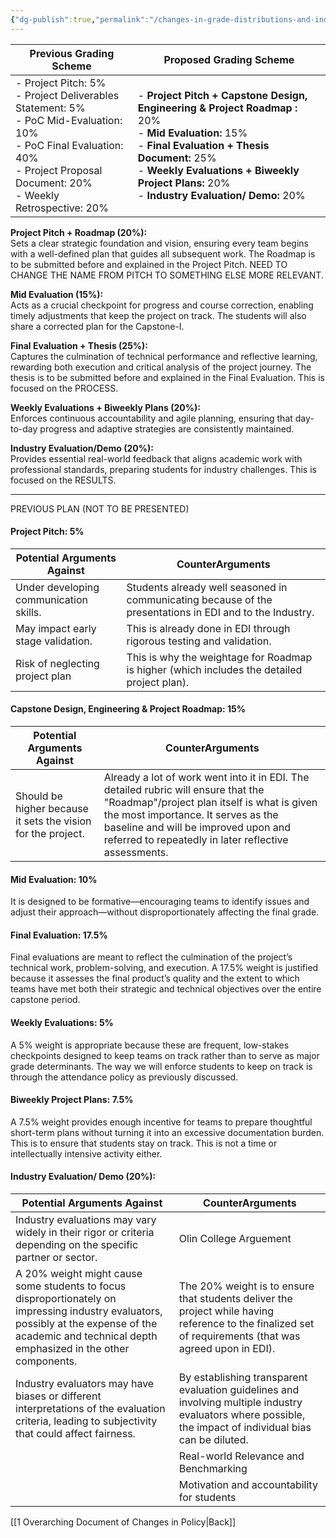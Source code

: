 ```yaml
---
{"dg-publish":true,"permalink":"/changes-in-grade-distributions-and-industry-grading-for-capstone-i/"}
---
```



| Previous Grading Scheme                                                                                                                                                                    | Proposed Grading Scheme                                                                                                                                                                                                                                    |
| ------------------------------------------------------------------------------------------------------------------------------------------------------------------------------------------ | ---------------------------------------------------------------------------------------------------------------------------------------------------------------------------------------------------------------------------------------------------------- |
| - Project Pitch: 5%<br>- Project Deliverables Statement: 5%<br>- PoC Mid-Evaluation: 10%<br>- PoC Final Evaluation: 40%<br>- Project Proposal Document: 20%<br>- Weekly Retrospective: 20% | - **Project Pitch + Capstone Design, Engineering & Project Roadmap :** 20%<br>- **Mid Evaluation:** 15%<br>- **Final Evaluation + Thesis Document:** 25%<br>- **Weekly Evaluations + Biweekly Project Plans:** 20%<br>- **Industry Evaluation/ Demo:** 20% |





**Project Pitch + Roadmap (20%):**  
    Sets a clear strategic foundation and vision, ensuring every team begins with a well-defined plan that guides all subsequent work. The Roadmap is to be submitted before and explained in the Project Pitch. NEED TO CHANGE THE NAME FROM PITCH TO SOMETHING ELSE MORE RELEVANT.
    
**Mid Evaluation (15%):**  
    Acts as a crucial checkpoint for progress and course correction, enabling timely adjustments that keep the project on track. The students will also share a corrected plan for the Capstone-I.
    
**Final Evaluation + Thesis (25%):**  
    Captures the culmination of technical performance and reflective learning, rewarding both execution and critical analysis of the project journey. The thesis is to be submitted before and explained in the Final Evaluation. This is focused on the PROCESS.
    
**Weekly Evaluations + Biweekly Plans (20%):**  
    Enforces continuous accountability and agile planning, ensuring that day-to-day progress and adaptive strategies are consistently maintained.
    
**Industry Evaluation/Demo (20%):**  
    Provides essential real-world feedback that aligns academic work with professional standards, preparing students for industry challenges. This is focused on the RESULTS.





---
PREVIOUS PLAN (NOT TO BE PRESENTED)
#### **Project Pitch:** 5%
| Potential Arguments Against            | CounterArguments                                                                                         |
| -------------------------------------- | -------------------------------------------------------------------------------------------------------- |
| Under developing communication skills. | Students already well seasoned in communicating because of the presentations in EDI and to the Industry. |
| May impact early stage validation.     | This is already done in EDI through rigorous testing and validation.                                     |
| Risk of neglecting project plan        | This is why the weightage for Roadmap is higher (which includes the detailed project plan).              |
#### **Capstone Design, Engineering & Project Roadmap:** 15%
| Potential Arguments Against                                  | CounterArguments                                                                                                                                                                                                                                                        |
| ------------------------------------------------------------ | ----------------------------------------------------------------------------------------------------------------------------------------------------------------------------------------------------------------------------------------------------------------------- |
| Should be higher because it sets the vision for the project. | Already a lot of work went into it in EDI. The detailed rubric will ensure that the "Roadmap"/project plan itself is what is given the most importance. It serves as the baseline and will be improved upon and referred to repeatedly in later reflective assessments. |

#### **Mid Evaluation:** 10%
It is designed to be formative—encouraging teams to identify issues and adjust their approach—without disproportionately affecting the final grade.

#### **Final Evaluation:** 17.5%
Final evaluations are meant to reflect the culmination of the project’s technical work, problem-solving, and execution. A 17.5% weight is justified because it assesses the final product’s quality and the extent to which teams have met both their strategic and technical objectives over the entire capstone period.

#### **Weekly Evaluations:** 5% 
A 5% weight is appropriate because these are frequent, low-stakes checkpoints designed to keep teams on track rather than to serve as major grade determinants. The way we will enforce students to keep on track is through the attendance policy as previously discussed.

#### **Biweekly Project Plans:** 7.5%
A 7.5% weight provides enough incentive for teams to prepare thoughtful short-term plans without turning it into an excessive documentation burden. This is to ensure that students stay on track. This is not a time or intellectually intensive activity either.

#### Industry Evaluation/ Demo (20%):

| Potential Arguments Against                                                                                                                                                                           | CounterArguments                                                                                                                                           |
| ----------------------------------------------------------------------------------------------------------------------------------------------------------------------------------------------------- | ---------------------------------------------------------------------------------------------------------------------------------------------------------- |
| Industry evaluations may vary widely in their rigor or criteria depending on the specific partner or sector.                                                                                          | Olin College Arguement                                                                                                                                     |
| A 20% weight might cause some students to focus disproportionately on impressing industry evaluators, possibly at the expense of the academic and technical depth emphasized in the other components. | The 20% weight is to ensure that students deliver the project while having reference to the finalized set of requirements (that was agreed upon in EDI).   |
| Industry evaluators may have biases or different interpretations of the evaluation criteria, leading to subjectivity that could affect fairness.                                                      | By establishing transparent evaluation guidelines and involving multiple industry evaluators where possible, the impact of individual bias can be diluted. |
|                                                                                                                                                                                                       | Real-world Relevance and Benchmarking                                                                                                                      |
|                                                                                                                                                                                                       | Motivation and accountability for students                                                                                                                 |
[[1 Overarching Document of Changes in Policy\|Back]]

